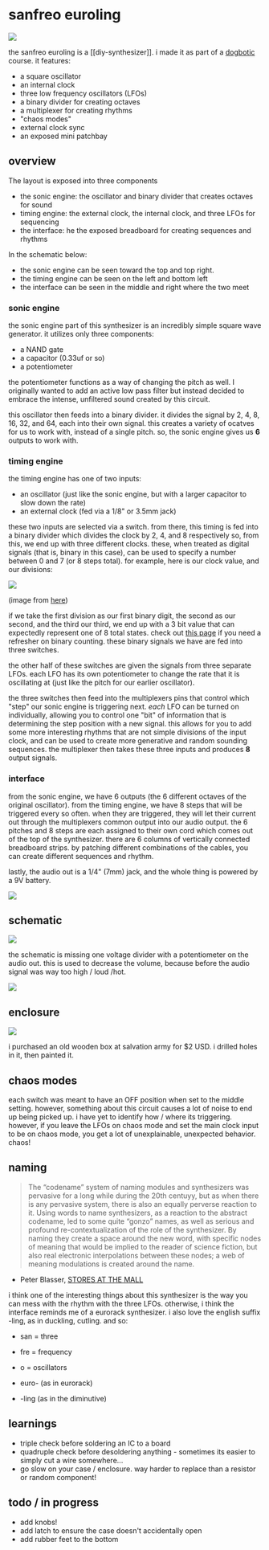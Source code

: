 # sanfreo euroling

<img src="resources/img/dithered_sanfreo_3.png"></img>

the sanfreo euroling is a [[diy-synthesizer]]. i made it as part of a [dogbotic](https://dogbotic.com/) course. it features:

* a square oscillator
* an internal clock
* three low frequency oscillators (LFOs)
* a binary divider for creating octaves
* a multiplexer for creating rhythms
* "chaos modes"
* external clock sync
* an exposed mini patchbay

## overview

The layout is exposed into three components

* the sonic engine: the oscillator and binary divider that creates octaves for sound
* timing engine: the external clock, the internal clock, and three LFOs for sequencing
* the interface: he the exposed breadboard for creating sequences and rhythms

In the schematic below:
* the sonic engine can be seen toward the top and top right.
* the timing engine can be seen on the left and bottom left
* the interface can be seen in the middle and right where the two meet

### sonic engine

the sonic engine part of this synthesizer is an incredibly simple square wave generator. it utilizes only three components:
* a NAND gate
* a capacitor (0.33uf or so)
* a potentiometer

the potentiometer functions as a way of changing the pitch as well. I originally wanted to add an active low pass filter but instead decided to embrace the intense, unfiltered sound created by this circuit.

this oscillator then feeds into a binary divider. it divides the signal by 2, 4, 8, 16, 32, and 64, each into their own signal. this creates a variety of ocatves for us to work with, instead of a single pitch. so, the sonic engine gives us **6** outputs to work with.

### timing engine

the timing engine has one of two inputs:
* an oscillator (just like the sonic engine, but with a larger capacitor to slow down the rate)
* an external clock (fed via a 1/8" or 3.5mm jack)

these two inputs are selected via a switch. from there, this timing is fed into a binary divider which divides the clock by 2, 4, and 8 respectively so, from this, we end up with three different clocks. these, when treated as digital signals (that is, binary in this case), can be used to specify a number between 0 and 7 (or 8 steps total). for example, here is our clock value, and our divisions:

<img src="resources/img/ripple_counter.png"></img>

(image from [here](https://www.eecs.tufts.edu/~dsculley/tutorial/flopsandcounters/flops6.html))

if we take the first division as our first binary digit, the second as our second, and the third our third, we end up with a 3 bit value that can expectedly represent one of 8 total states. check out [this page](https://wiki.xxiivv.com/site/binary.html) if you need a refresher on binary counting. these binary signals we have are fed into three switches.

the other half of these switches are given the signals from three separate LFOs. each LFO has its own potentiometer to change the rate that it is oscillating at (just like the pitch for our earlier oscillator).

the three switches then feed into the multiplexers pins that control which "step" our sonic engine is triggering next. _each_ LFO can be turned on individually, allowing you to control one "bit" of information that is determining the step position with a new signal. this allows for you to add some more interesting rhythms that are not simple divisions of the input clock, and can be used to create more generative and random sounding sequences. the multiplexer then takes these three inputs and produces **8** output signals.

### interface

from the sonic engine, we have 6 outputs (the 6 different octaves of the original oscillator). from the timing engine, we have 8 steps that will be triggered every so often. when they are triggered, they will let their current out through the multiplexers common output into our audio output. the 6 pitches and 8 steps are each assigned to their own cord which comes out of the top of the synthesizer. there are 6 columns of vertically connected breadboard strips. by patching different combinations of the cables, you can create different sequences and rhythm.

lastly, the audio out is a 1/4" (7mm) jack, and the whole thing is powered by a 9V battery.

<img src="resources/img/dithered_sanfreo_4.png"></img>


## schematic

<img src="resources/img/dithered_sanfreo_1.png"></img>

the schematic is missing one voltage divider with a potentiometer on the audio out. this is used to decrease the volume, because before the audio signal was way too high / loud /hot.

<img src="resources/img/sanfreo_euroling.png"></img>


## enclosure

<img src="resources/img/dithered_sanfreo_2.png"></img>

i purchased an old wooden box at salvation army for $2 USD. i drilled holes in it, then painted it.

## chaos modes

each switch was meant to have an OFF position when set to the middle setting. however, something about this circuit causes a lot of noise to end up being picked up. i have yet to identify how / where its triggering. however, if you leave the LFOs on chaos mode and set the main clock input to be on chaos mode,
you get a lot of unexplainable, unexpected behavior. chaos!

## naming

> The “codename” system of naming modules and synthesizers was pervasive for a long while during the 20th centuyy, but as when there is any pervasive system, there is also an equally perverse reaction to it. Using words to name synthesizers, as a reaction to the abstract codename, led to some quite “gonzo” names, as well as serious and profound re-contextualization of the role of the synthesizer. By naming they create a space around the new word, with specific nodes of meaning that would be implied to the reader of science fiction, but also real electronic interpolations between these nodes; a web of meaning modulations is created around the name.

- Peter Blasser, [STORES AT THE MALL](http://www.synthmall.com/portDOCK/wesleyanTHESIS.pdf)

i think one of the interesting things about this synthesizer is the way you can mess with the rhythm with the three LFOs.
otherwise, i think the interface reminds me of a eurorack synthesizer. i also love the english suffix -ling, as in duckling, cutling.
and so:

* san = three
* fre = frequency
* o = oscillators

* euro- (as in eurorack)
* -ling (as in the diminutive)


## learnings

* triple check before soldering an IC to a board
* quadruple check before desoldering anything - sometimes its easier to simply cut a wire somewhere...
* go slow on your case / enclosure. way harder to replace than a resistor or random component!

## todo / in progress

* add knobs!
* add latch to ensure the case doesn't accidentally open
* add rubber feet to the bottom

